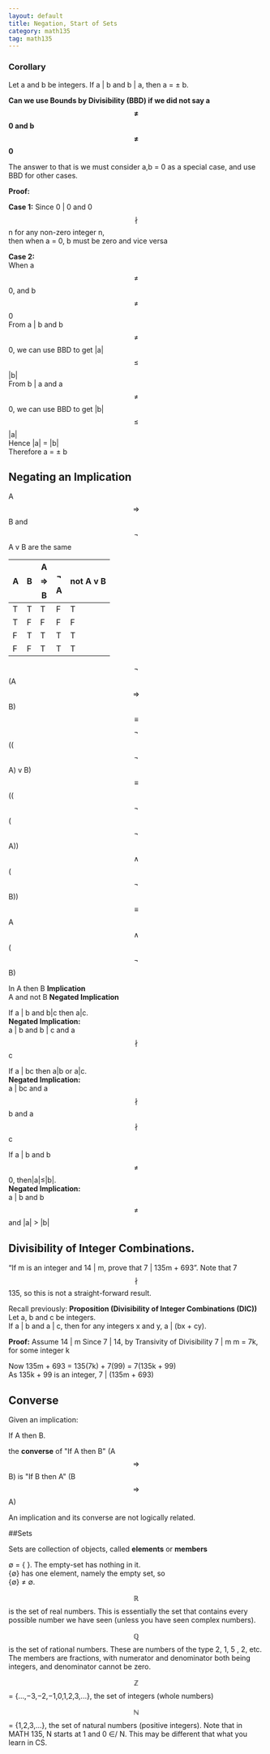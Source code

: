 ```yaml
---
layout: default
title: Negation, Start of Sets
category: math135
tag: math135
---
```


### Corollary

Let a and b be integers. If a \| b and b \| a, then a = ± b.

**Can we use Bounds by Divisibility (BBD) if we did not say a $$\ne$$ 0 and b $$\ne$$ 0**

The answer to that is we must consider a,b = 0 as a special case, and use BBD for other cases.

**Proof:**  

**Case 1:**
Since 0 | 0 and 0 $$\nmid$$ n for any non-zero integer n,  
then when a = 0, b must be zero and vice versa

**Case 2:**  
When a $$\ne$$ 0, and b $$\ne$$ 0  
From a | b and b $$\ne$$ 0, we can use BBD to get |a| $$\le$$ |b|  
From b | a and a $$\ne$$ 0, we can use BBD to get |b| $$\le$$ |a|  
Hence |a| = |b|  
Therefore a = ± b  

## Negating an Implication

A $$\Rightarrow$$ B and $$\lnot$$A v B are the same

| A | B | A $$\Rightarrow$$ B | $$\lnot$$A | not A v B |
|---|---|--------|-------|-----------|
| T | T | T      | F     | T         |
| T | F | F      | F     | F         |
| F | T | T      | T     | T         |
| F | F | T      | T     | T         |

$$\lnot$$(A $$\Rightarrow$$ B) $$\equiv$$ $$\lnot$$(($$\lnot$$A) v B)  
$$\equiv$$ (($$\lnot$$($$\lnot$$A)) $$\land$$ ($$\lnot$$ B))  
$$\equiv$$ A $$\land$$ ($$\lnot$$ B)  

In A then B **Implication**  
A and not B **Negated Implication**  

If a \| b and b\|c then a\|c.  
**Negated Implication:**  
a \| b and b \| c and a $$\nmid$$ c  

If a \| bc then a\|b or a\|c.  
**Negated Implication:**  
a \| bc and a $$\nmid$$ b and a $$\nmid$$ c

If a \| b and b $$\ne$$ 0, then\|a\|≤\|b\|.  
**Negated Implication:**  
a \| b and b $$\ne$$ and \|a\| > \|b\|

## Divisibility of Integer Combinations.
“If m is an integer and 14 \| m, prove that 7 \| 135m + 693”.
Note that 7 $$\nmid$$ 135, so this is not a straight-forward result.

Recall previously: **Proposition (Divisibility of Integer Combinations (DIC))**  
Let a, b and c be integers.  
If a \| b and a \| c, then for any integers x and y, a \| (bx + cy).  

**Proof:**
Assume 14 \| m
Since 7 \| 14, by Transivity of Divisibility 7 \| m
m = 7k, for some integer k

Now 135m + 693 = 135(7k) + 7(99) = 7(135k + 99)  
As 135k + 99 is an integer, 7 \| (135m + 693)  

## Converse

Given an implication:

If A then B.

the **converse** of "If A then B" (A $$\Rightarrow$$ B)
is "If B then A"                  (B $$\Rightarrow$$ A)  

An implication and its converse are not logically related.

##Sets

Sets are collection of objects, called **elements** or **members**

∅ = { }. The empty-set has nothing in it.  
{∅} has one element, namely the empty set, so  
{∅} ≠ ∅.  

$$\mathbb{R}$$ is the set of real numbers. This is essentially the set that contains every possible number we have seen (unless you have seen complex numbers).  

$$\mathbb{Q}$$ is the set of rational numbers. These are numbers of the type 2, 1, 5 , 2, etc. The members
are fractions, with numerator and denominator both being integers, and denominator cannot be zero.

$$\mathbb{Z}$$ = {...,−3,−2,−1,0,1,2,3,...}, the set of integers (whole numbers)  

$$\mathbb{N}$$ = {1,2,3,...}, the set of natural numbers (positive integers). Note that in MATH 135, N starts at 1 and 0 ∈/ N. This may be different that what you learn in CS.
